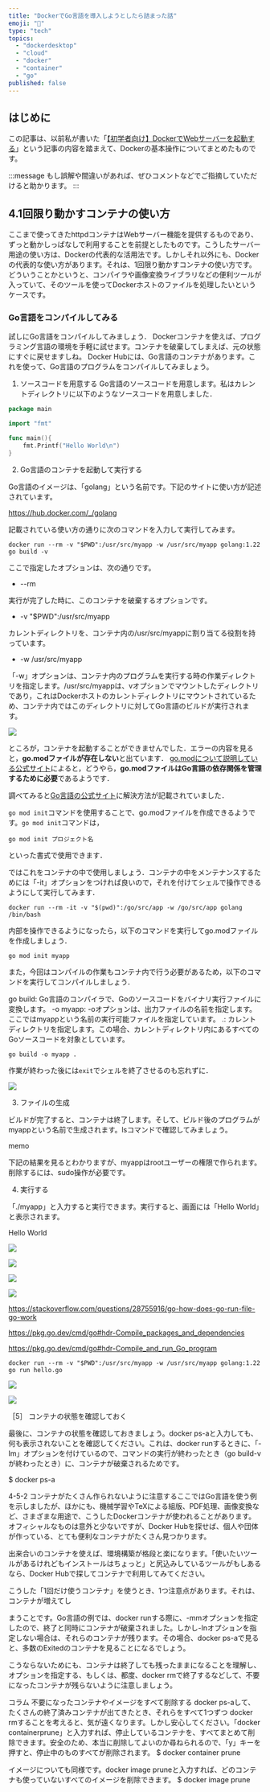 ```yaml
---
title: "DockerでGo言語を導入しようとしたら詰まった話"
emoji: "🔋"
type: "tech"
topics:
  - "dockerdesktop"
  - "cloud"
  - "docker"
  - "container"
  - "go"
published: false
---
```


## はじめに

この記事は、以前私が書いた「[【初学者向け】DockerでWebサーバーを起動する](https://zenn.dev/joho0724/articles/sankaku0724-newcreate10)」という記事の内容を踏まえて、Dockerの基本操作についてまとめたものです。

:::message
もし誤解や間違いがあれば、ぜひコメントなどでご指摘していただけると助かります。
:::

## 4.1回限り動かすコンテナの使い方

ここまで使ってきたhttpdコンテナはWebサーバー機能を提供するものであり、ずっと動かしっぱなしで利用することを前提としたものです。こうしたサーバー用途の使い方は、Dockerの代表的な活用法です。しかしそれ以外にも、Dockerの代表的な使い方があります。それは、1回限り動かすコンテナの使い方です。どういうことかというと、コンパイラや画像変換ライブラリなどの便利ツールが入っていて、そのツールを使ってDockerホストのファイルを処理したいというケースです。

### Go言語をコンパイルしてみる
試しにGo言語をコンパイルしてみましょう．
Dockerコンテナを使えば、プログラミング言語の環境を手軽に試せます。コンテナを破棄してしまえば、元の状態にすぐに戻せますしね。
Docker Hubには、Go言語のコンテナがあります。これを使って、Go言語のプログラムをコンパイルしてみましょう。

1. ソースコードを用意する
Go言語のソースコードを用意します。私はカレントディレクトリに以下のようなソースコードを用意しました．

```go:hello.go
package main

import "fmt"

func main(){
	fmt.Printf("Hello World\n")
}
```

2. Go言語のコンテナを起動して実行する

Go言語のイメージは、「golang」という名前です。下記のサイトに使い方が記述されています。

https://hub.docker.com/_/golang

記載されている使い方の通りに次のコマンドを入力して実行してみます。

```
docker run --rm -v "$PWD":/usr/src/myapp -w /usr/src/myapp golang:1.22 go build -v
```

ここで指定したオプションは、次の通りです。

- --rm

実行が完了した時に、このコンテナを破棄するオプションです。

- -v "$PWD":/usr/src/myapp

カレントディレクトリを、コンテナ内の/usr/src/myappに割り当てる役割を持っています。

- -w /usr/src/myapp

「-w」オプションは、コンテナ内のプログラムを実行する時の作業ディレクトリを指定します。/usr/src/myappは、vオプションでマウントしたディレクトリであり，これはDockerホストのカレントディレクトリにマウントされているため、コンテナ内ではこのディレクトリに対してGo言語のビルドが実行されます。

![](/images/sankaku12/19.png)


ところが，コンテナを起動することができませんでした．エラーの内容を見ると，**go.modファイルが存在しない**と出ています．
[go.modについて説明している公式サイト](https://go.dev/doc/modules/gomod-ref)によると，どうやら，**go.modファイルはGo言語の依存関係を管理するために必要**であるようです．

調べてみると[Go言語の公式サイト](https://go.dev/doc/tutorial/create-module)に解決方法が記載されていました．

`go mod init`コマンドを使用することで、go.modファイルを作成できるようです。`go mod init`コマンドは，

```
go mod init プロジェクト名
```

といった書式で使用できます．

ではこれをコンテナの中で使用しましょう．コンテナの中をメンテナンスするためには「-it」オプションをつければ良いので，それを付けてシェルで操作できるようにして実行してみます．

```
docker run --rm -it -v "$(pwd)":/go/src/app -w /go/src/app golang /bin/bash
```

内部を操作できるようになったら，以下のコマンドを実行してgo.modファイルを作成しましょう．

```
go mod init myapp
```

また，今回はコンパイルの作業もコンテナ内で行う必要があるため，以下のコマンドを実行してコンパイルしましょう．

go build: Go言語のコンパイラで、Goのソースコードをバイナリ実行ファイルに変換します。
-o myapp: -oオプションは、出力ファイルの名前を指定します。ここではmyappという名前の実行可能ファイルを指定しています。
.: カレントディレクトリを指定します。この場合、カレントディレクトリ内にあるすべてのGoソースコードを対象としています。

```
go build -o myapp .
```

作業が終わった後には`exit`でシェルを終了させるのも忘れずに．



![](/images/sankaku14/0.png)




3. ファイルの生成

ビルドが完了すると、コンテナは終了します。そして、ビルド後のプログラムがmyappという名前で生成されます。lsコマンドで確認してみましょう。

memo

下記の結果を見るとわかりますが、myappはrootユーザーの権限で作られます。削除するには、sudo操作が必要です。



4. 実行する

「./myapp」と入力すると実行できます。実行すると、画面には「Hello World」と表示されます。



Hello World




![](/images/sankaku14/1.png)

![](/images/sankaku14/2.png)

![](/images/sankaku14/3.png)

![](/images/sankaku14/4.png)

https://stackoverflow.com/questions/28755916/go-how-does-go-run-file-go-work

https://pkg.go.dev/cmd/go#hdr-Compile_packages_and_dependencies

https://pkg.go.dev/cmd/go#hdr-Compile_and_run_Go_program

```
docker run --rm -v "$PWD":/usr/src/myapp -w /usr/src/myapp golang:1.22 go run hello.go
```
![](/images/sankaku14/5.png)

![](/images/sankaku14/6.png)

［5］ コンテナの状態を確認しておく

最後に、コンテナの状態を確認しておきましょう。docker ps-aと入力しても、何も表示されないことを確認してください。これは、docker runするときに、「-Im」オプションを付けているので、コマンドの実行が終わったとき（go build-vが終わったとき）に、コンテナが破棄されるためです。

$ docker ps-a



4-5-2 コンテナがたくさん作られないように注意するここではGo言語を使う例を示しましたが、ほかにも、機械学習やTeXによる組版、PDF処理、画像変換など、さまざまな用途で、こうしたDockerコンテナが使われることがあります。オフィシャルなものは意外と少ないですが、Docker Hubを探せば、個人や団体が作っている、とても便利なコンテナがたくさん見つかります。


出来合いのコンテナを使えば、環境構築が格段と楽になります。「使いたいツールがあるけれどもインストールはちょっと」と尻込みしているツールがもしあるなら、Docker Hubで探してコンテナで利用してみてください。

こうした「1回だけ使うコンテナ」を使うとき、1つ注意点があります。それは、コンテナが増えてし

まうことです。Go言語の例では、docker runする際に、-mmオプションを指定したので、終了と同時にコンテナが破棄されました。しかし-Inオプションを指定しない場合は、それらのコンテナが残ります。その場合、docker ps-aで見ると、多数のExitedのコンテナを見ることになるでしょう。

こうならないためにも、コンテナは終了しても残ったままになることを理解し、オプションを指定する、もしくは、都度、docker rmで終了するなどして、不要になったコンテナが残らないように注意しましょう。

コラム
不要になったコンテナやイメージをすべて削除する
docker ps-aして、たくさんの終了済みコンテナが出てきたとき、それらをすべて1つずつ
docker rmすることを考えると、気が遠くなります。しかし安心してください。「docker containerprune」と入力すれば、停止しているコンテナを、すべてまとめて削除できます。安全のため、本当に削除してよいのか尋ねられるので、「y」キーを押すと、停止中のものすべてが削除されます。
$ docker container prune

イメージについても同様です。docker image pruneと入力すれば、どのコンテナも使っていないすべてのイメージを削除できます。
$ docker image prune